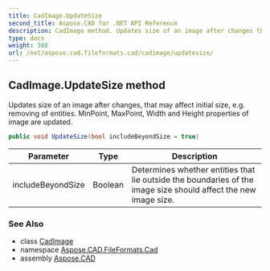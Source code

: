 ```yaml
---
title: CadImage.UpdateSize
second_title: Aspose.CAD for .NET API Reference
description: CadImage method. Updates size of an image after changes that may affect initial size e.g. removing of entities. MinPoint MaxPoint Width and Height properties of image are updated
type: docs
weight: 380
url: /net/aspose.cad.fileformats.cad/cadimage/updatesize/
---
```

## CadImage.UpdateSize method

Updates size of an image after changes, that may affect initial size, e.g. removing of entities. MinPoint, MaxPoint, Width and Height properties of image are updated.

```csharp
public void UpdateSize(bool includeBeyondSize = true)
```

| Parameter | Type | Description |
| --- | --- | --- |
| includeBeyondSize | Boolean | Determines whether entities that lie outside the boundaries of the image size should affect the new image size. |

### See Also

* class [CadImage](../)
* namespace [Aspose.CAD.FileFormats.Cad](../../../aspose.cad.fileformats.cad/)
* assembly [Aspose.CAD](../../../)


